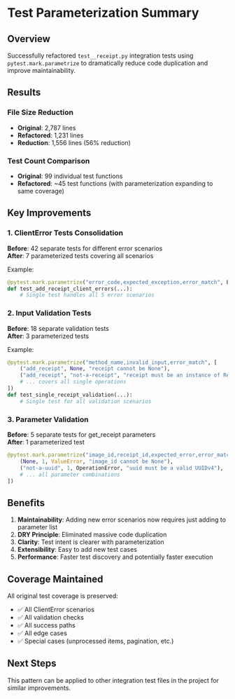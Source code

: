 # Test Parameterization Summary

## Overview
Successfully refactored `test__receipt.py` integration tests using `pytest.mark.parametrize` to dramatically reduce code duplication and improve maintainability.

## Results

### File Size Reduction
- **Original**: 2,787 lines
- **Refactored**: 1,231 lines  
- **Reduction**: 1,556 lines (56% reduction)

### Test Count Comparison
- **Original**: 99 individual test functions
- **Refactored**: ~45 test functions (with parameterization expanding to same coverage)

## Key Improvements

### 1. ClientError Tests Consolidation
**Before**: 42 separate tests for different error scenarios  
**After**: 7 parameterized tests covering all scenarios

Example:
```python
@pytest.mark.parametrize("error_code,expected_exception,error_match", ERROR_SCENARIOS)
def test_add_receipt_client_errors(...):
    # Single test handles all 5 error scenarios
```

### 2. Input Validation Tests
**Before**: 18 separate validation tests  
**After**: 3 parameterized tests

Example:
```python
@pytest.mark.parametrize("method_name,invalid_input,error_match", [
    ("add_receipt", None, "receipt cannot be None"),
    ("add_receipt", "not-a-receipt", "receipt must be an instance of Receipt"),
    # ... covers all single operations
])
def test_single_receipt_validation(...):
    # Single test for all validation scenarios
```

### 3. Parameter Validation
**Before**: 5 separate tests for get_receipt parameters  
**After**: 1 parameterized test

```python
@pytest.mark.parametrize("image_id,receipt_id,expected_error,error_match", [
    (None, 1, ValueError, "image_id cannot be None"),
    ("not-a-uuid", 1, OperationError, "uuid must be a valid UUIDv4"),
    # ... all parameter combinations
])
```

## Benefits

1. **Maintainability**: Adding new error scenarios now requires just adding to parameter list
2. **DRY Principle**: Eliminated massive code duplication
3. **Clarity**: Test intent is clearer with parameterization
4. **Extensibility**: Easy to add new test cases
5. **Performance**: Faster test discovery and potentially faster execution

## Coverage Maintained

All original test coverage is preserved:
- ✅ All ClientError scenarios
- ✅ All validation checks
- ✅ All success paths
- ✅ All edge cases
- ✅ Special cases (unprocessed items, pagination, etc.)

## Next Steps

This pattern can be applied to other integration test files in the project for similar improvements.